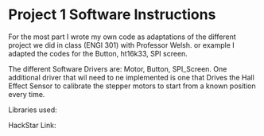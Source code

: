 <h1>Project 1 Software Instructions</h1>

For the most part I wrote my own code as adaptations of the different project we did in class (ENGI 301) with Professor Welsh. 
or example I adapted the codes for the Button, ht16k33,  SPI screen.

The different Software Drivers are: Motor, Button, SPI_Screen. One additional driver that wil need to ne implemented is one that Drives the 
Hall Effect Sensor to calibrate the stepper motors to start from a known position every time.

Libraries used: <libraries>

HackStar Link: 
